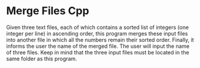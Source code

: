 # Merge Files Cpp
Given three text files, each of which contains a sorted list of integers (one integer per line) in ascending order, this program merges these input files into another file in which all the numbers remain their sorted order. Finally, it informs the user the name of the merged file.
The user will input the name of three files. Keep in mind that the three input files must be located in the same folder as this program.
